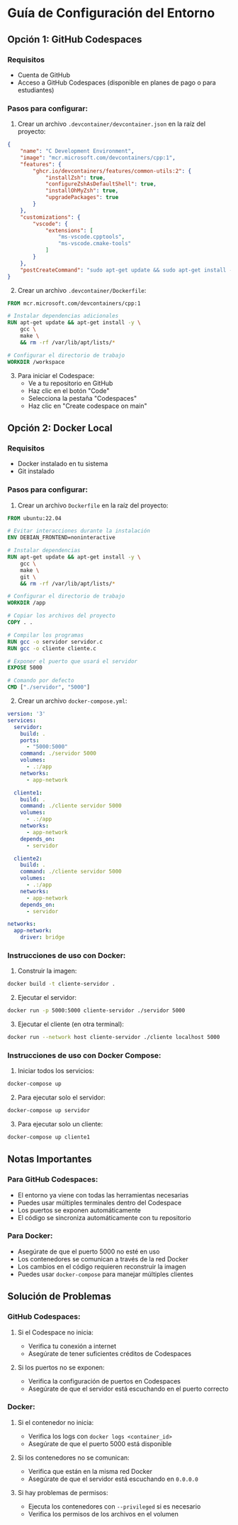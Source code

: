 # Guía de Configuración del Entorno

## Opción 1: GitHub Codespaces

### Requisitos
- Cuenta de GitHub
- Acceso a GitHub Codespaces (disponible en planes de pago o para estudiantes)

### Pasos para configurar:

1. Crear un archivo `.devcontainer/devcontainer.json` en la raíz del proyecto:
```json
{
    "name": "C Development Environment",
    "image": "mcr.microsoft.com/devcontainers/cpp:1",
    "features": {
        "ghcr.io/devcontainers/features/common-utils:2": {
            "installZsh": true,
            "configureZshAsDefaultShell": true,
            "installOhMyZsh": true,
            "upgradePackages": true
        }
    },
    "customizations": {
        "vscode": {
            "extensions": [
                "ms-vscode.cpptools",
                "ms-vscode.cmake-tools"
            ]
        }
    },
    "postCreateCommand": "sudo apt-get update && sudo apt-get install -y gcc make"
}
```

2. Crear un archivo `.devcontainer/Dockerfile`:
```dockerfile
FROM mcr.microsoft.com/devcontainers/cpp:1

# Instalar dependencias adicionales
RUN apt-get update && apt-get install -y \
    gcc \
    make \
    && rm -rf /var/lib/apt/lists/*

# Configurar el directorio de trabajo
WORKDIR /workspace
```

3. Para iniciar el Codespace:
   - Ve a tu repositorio en GitHub
   - Haz clic en el botón "Code"
   - Selecciona la pestaña "Codespaces"
   - Haz clic en "Create codespace on main"

## Opción 2: Docker Local

### Requisitos
- Docker instalado en tu sistema
- Git instalado

### Pasos para configurar:

1. Crear un archivo `Dockerfile` en la raíz del proyecto:
```dockerfile
FROM ubuntu:22.04

# Evitar interacciones durante la instalación
ENV DEBIAN_FRONTEND=noninteractive

# Instalar dependencias
RUN apt-get update && apt-get install -y \
    gcc \
    make \
    git \
    && rm -rf /var/lib/apt/lists/*

# Configurar el directorio de trabajo
WORKDIR /app

# Copiar los archivos del proyecto
COPY . .

# Compilar los programas
RUN gcc -o servidor servidor.c
RUN gcc -o cliente cliente.c

# Exponer el puerto que usará el servidor
EXPOSE 5000

# Comando por defecto
CMD ["./servidor", "5000"]
```

2. Crear un archivo `docker-compose.yml`:
```yaml
version: '3'
services:
  servidor:
    build: .
    ports:
      - "5000:5000"
    command: ./servidor 5000
    volumes:
      - .:/app
    networks:
      - app-network

  cliente1:
    build: .
    command: ./cliente servidor 5000
    volumes:
      - .:/app
    networks:
      - app-network
    depends_on:
      - servidor

  cliente2:
    build: .
    command: ./cliente servidor 5000
    volumes:
      - .:/app
    networks:
      - app-network
    depends_on:
      - servidor

networks:
  app-network:
    driver: bridge
```

### Instrucciones de uso con Docker:

1. Construir la imagen:
```bash
docker build -t cliente-servidor .
```

2. Ejecutar el servidor:
```bash
docker run -p 5000:5000 cliente-servidor ./servidor 5000
```

3. Ejecutar el cliente (en otra terminal):
```bash
docker run --network host cliente-servidor ./cliente localhost 5000
```

### Instrucciones de uso con Docker Compose:

1. Iniciar todos los servicios:
```bash
docker-compose up
```

2. Para ejecutar solo el servidor:
```bash
docker-compose up servidor
```

3. Para ejecutar solo un cliente:
```bash
docker-compose up cliente1
```

## Notas Importantes

### Para GitHub Codespaces:
- El entorno ya viene con todas las herramientas necesarias
- Puedes usar múltiples terminales dentro del Codespace
- Los puertos se exponen automáticamente
- El código se sincroniza automáticamente con tu repositorio

### Para Docker:
- Asegúrate de que el puerto 5000 no esté en uso
- Los contenedores se comunican a través de la red Docker
- Los cambios en el código requieren reconstruir la imagen
- Puedes usar `docker-compose` para manejar múltiples clientes

## Solución de Problemas

### GitHub Codespaces:
1. Si el Codespace no inicia:
   - Verifica tu conexión a internet
   - Asegúrate de tener suficientes créditos de Codespaces

2. Si los puertos no se exponen:
   - Verifica la configuración de puertos en Codespaces
   - Asegúrate de que el servidor está escuchando en el puerto correcto

### Docker:
1. Si el contenedor no inicia:
   - Verifica los logs con `docker logs <container_id>`
   - Asegúrate de que el puerto 5000 está disponible

2. Si los contenedores no se comunican:
   - Verifica que están en la misma red Docker
   - Asegúrate de que el servidor está escuchando en `0.0.0.0`

3. Si hay problemas de permisos:
   - Ejecuta los contenedores con `--privileged` si es necesario
   - Verifica los permisos de los archivos en el volumen 